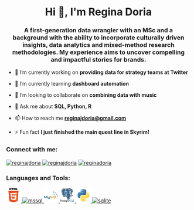 <h1 align="center">Hi 👋, I'm Regina Doria</h1>
<h3 align="center">A first-generation data wrangler with an MSc and a background with the ability to incorporate culturally driven insights, data analytics and mixed-method research methodologies. My experience aims to uncover compelling and impactful stories for brands.</h3>

- 🔭 I’m currently working on **providing data for strategy teams at Twitter**

- 🌱 I’m currently learning **dashboard automation**

- 👯 I’m looking to collaborate on **combining data with music**

- 💬 Ask me about **SQL, Python, R**

- 📫 How to reach me **reginajdoria@gmail.com**

- ⚡ Fun fact **I just finished the main quest line in Skyrim!**

<h3 align="left">Connect with me:</h3>
<p align="left">
<a href="https://twitter.com/reginajdoria" target="blank"><img align="center" src="https://raw.githubusercontent.com/rahuldkjain/github-profile-readme-generator/master/src/images/icons/Social/twitter.svg" alt="reginajdoria" height="30" width="40" /></a>
<a href="https://linkedin.com/in/reginajdoria" target="blank"><img align="center" src="https://raw.githubusercontent.com/rahuldkjain/github-profile-readme-generator/master/src/images/icons/Social/linked-in-alt.svg" alt="reginajdoria" height="30" width="40" /></a>
<a href="https://instagram.com/reginadoria" target="blank"><img align="center" src="https://raw.githubusercontent.com/rahuldkjain/github-profile-readme-generator/master/src/images/icons/Social/instagram.svg" alt="reginadoria" height="30" width="40" /></a>
</p>

<h3 align="left">Languages and Tools:</h3>
<p align="left"> <a href="https://www.w3.org/html/" target="_blank" rel="noreferrer"> <img src="https://raw.githubusercontent.com/devicons/devicon/master/icons/html5/html5-original-wordmark.svg" alt="html5" width="40" height="40"/> </a> <a href="https://www.microsoft.com/en-us/sql-server" target="_blank" rel="noreferrer"> <img src="https://www.svgrepo.com/show/303229/microsoft-sql-server-logo.svg" alt="mssql" width="40" height="40"/> </a> <a href="https://www.mysql.com/" target="_blank" rel="noreferrer"> <img src="https://raw.githubusercontent.com/devicons/devicon/master/icons/mysql/mysql-original-wordmark.svg" alt="mysql" width="40" height="40"/> </a> <a href="https://www.postgresql.org" target="_blank" rel="noreferrer"> <img src="https://raw.githubusercontent.com/devicons/devicon/master/icons/postgresql/postgresql-original-wordmark.svg" alt="postgresql" width="40" height="40"/> </a> <a href="https://www.python.org" target="_blank" rel="noreferrer"> <img src="https://raw.githubusercontent.com/devicons/devicon/master/icons/python/python-original.svg" alt="python" width="40" height="40"/> </a> <a href="https://www.sqlite.org/" target="_blank" rel="noreferrer"> <img src="https://www.vectorlogo.zone/logos/sqlite/sqlite-icon.svg" alt="sqlite" width="40" height="40"/> </a> </p>

